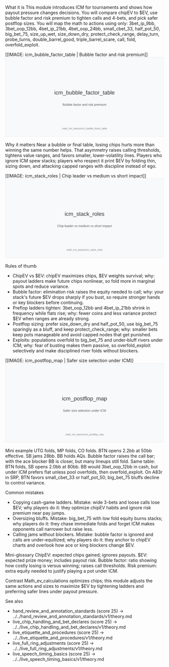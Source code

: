 What it is
This module introduces ICM for tournaments and shows how payout pressure changes decisions. You will compare chipEV to $EV, use bubble factor and risk premium to tighten calls and 4-bets, and pick safer postflop sizes. You will map the math to actions using only: 3bet_ip_9bb, 3bet_oop_12bb, 4bet_ip_21bb, 4bet_oop_24bb, small_cbet_33, half_pot_50, big_bet_75, size_up_wet, size_down_dry, protect_check_range, delay_turn, probe_turns, double_barrel_good, triple_barrel_scare, call, fold, overfold_exploit.

[[IMAGE: icm_bubble_factor_table | Bubble factor and risk premium]]
![Bubble factor and risk premium](images/icm_bubble_factor_table.svg)

Why it matters
Near a bubble or final table, losing chips hurts more than winning the same number helps. That asymmetry raises calling thresholds, tightens value ranges, and favors smaller, lower-volatility lines. Players who ignore ICM spew stacks; players who respect it print $EV by folding thin, sizing down, and attacking capped ranges with discipline instead of ego.

[[IMAGE: icm_stack_roles | Chip leader vs medium vs short impact]]
![Chip leader vs medium vs short impact](images/icm_stack_roles.svg)

Rules of thumb
- ChipEV vs $EV: chipEV maximizes chips, $EV weights survival; why: payout ladders make future chips nonlinear, so fold more in marginal spots and reduce variance.
- Bubble factor: elimination risk raises the equity needed to call; why: your stack's future $EV drops sharply if you bust, so require stronger hands or key blockers before continuing.
- Preflop ladders tighten: 3bet_oop_12bb and 4bet_ip_21bb shrink in frequency while flats rise; why: fewer coins and less variance protect $EV when ranges are already strong.
- Postflop sizing: prefer size_down_dry and half_pot_50, use big_bet_75 sparingly as a bluff, and keep protect_check_range; why: smaller bets keep pots manageable and avoid capped nodes that get punished.
- Exploits: populations overfold to big_bet_75 and under-bluff rivers under ICM; why: fear of busting makes them passive, so overfold_exploit selectively and make disciplined river folds without blockers.

[[IMAGE: icm_postflop_map | Safer size selection under ICM]]
![Safer size selection under ICM](images/icm_postflop_map.svg)

Mini example
UTG folds, MP folds, CO folds. BTN opens 2.2bb at 50bb effective. 
SB jams 28bb. BB holds AQs. Bubble factor raises the call bar; with the ace blocker BB is closer, but many lineups still fold. 
Same table: BTN folds, SB opens 2.0bb at 80bb. BB would 3bet_oop_12bb in cash, but under ICM prefers flat unless pool overfolds, then overfold_exploit. 
On A83r in SRP, BTN favors small_cbet_33 or half_pot_50; big_bet_75 bluffs decline to control variance.

Common mistakes
- Copying cash-game ladders. Mistake: wide 3-bets and loose calls lose $EV; why players do it: they optimize chipEV habits and ignore risk premium near pay jumps.
- Oversizing bluffs. Mistake: big_bet_75 with low fold equity burns stacks; why players do it: they chase immediate folds and forget ICM makes opponents call narrower but raise less.
- Calling jams without blockers. Mistake: bubble factor is ignored and calls are under-equitized; why players do it: they anchor to chipEV charts and overlook how ace or king blockers change $EV.

Mini-glossary
ChipEV: expected chips gained; ignores payouts. 
$EV: expected prize money; includes payout risk. 
Bubble factor: ratio showing how costly losing is versus winning; raises call thresholds. 
Risk premium: extra equity needed to justify playing a pot under ICM.

Contrast
Math_ev_calculations optimizes chips; this module adjusts the same actions and sizes to maximize $EV by tightening ladders and preferring safer lines under payout pressure.

See also
- hand_review_and_annotation_standards (score 25) -> ../../hand_review_and_annotation_standards/v1/theory.md
- live_chip_handling_and_bet_declares (score 25) -> ../../live_chip_handling_and_bet_declares/v1/theory.md
- live_etiquette_and_procedures (score 25) -> ../../live_etiquette_and_procedures/v1/theory.md
- live_full_ring_adjustments (score 25) -> ../../live_full_ring_adjustments/v1/theory.md
- live_speech_timing_basics (score 25) -> ../../live_speech_timing_basics/v1/theory.md